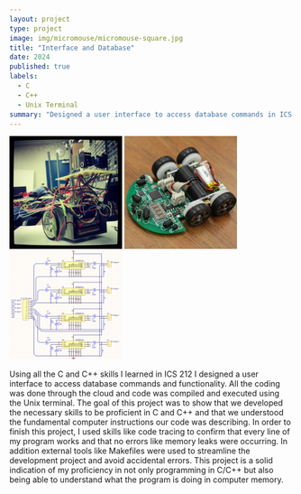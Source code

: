 ```yaml
---
layout: project
type: project
image: img/micromouse/micromouse-square.jpg
title: "Interface and Database"
date: 2024
published: true
labels:
  - C
  - C++
  - Unix Terminal
summary: "Designed a user interface to access database commands in ICS 212."
---
```


<div class="text-center p-4">
  <img width="200px" src="../img/micromouse/micromouse-robot.png" class="img-thumbnail" >
  <img width="200px" src="../img/micromouse/micromouse-robot-2.jpg" class="img-thumbnail" >
  <img width="200px" src="../img/micromouse/micromouse-circuit.png" class="img-thumbnail" >
</div>

Using all the C and C++ skills I learned in ICS 212 I designed a user interface to access database commands and functionality. All the coding was done through the cloud and code was compiled and executed using the Unix terminal. The goal of this project was to show that we developed the necessary skills to be proficient in C and C++ and that we understood the fundamental computer instructions our code was describing. In order to finish this project, I used skills like code tracing to confirm that every line of my program works and that no errors like memory leaks were occurring. In addition external tools like Makefiles were used to streamline the development project and avoid accidental errors. This project is a solid indication of my proficiency in not only programming in C/C++ but also being able to understand what the program is doing in computer memory. 
